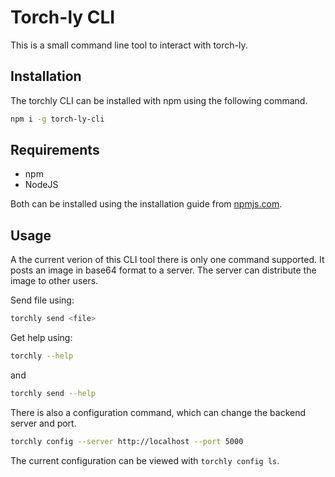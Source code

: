 # Torch-ly CLI

This is a small command line tool to interact with torch-ly.

## Installation

The torchly CLI can be installed with npm using the following command.

```Bash
npm i -g torch-ly-cli
```

## Requirements

* npm
* NodeJS

Both can be installed using the installation guide from [npmjs.com](https://www.npmjs.com/get-npm).

## Usage

A the current verion of this CLI tool there is only one command supported. It posts an image in base64 format to a server. The server can distribute the image to other users.

Send file using:
```Bash
torchly send <file>
```

Get help using:
```Bash
torchly --help
```
and
```Bash
torchly send --help
```

There is also a configuration command, which can change the backend server and port.

```Bash
torchly config --server http://localhost --port 5000
```

The current configuration can be viewed with `torchly config ls`.
